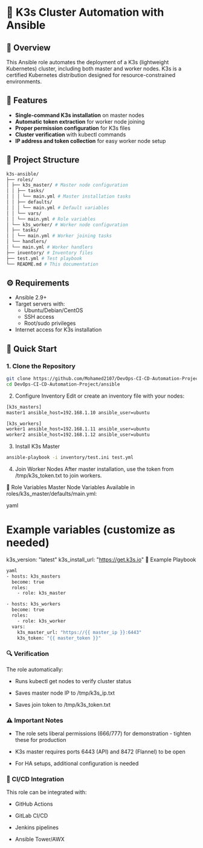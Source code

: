 # 🚀 K3s Cluster Automation with Ansible

## 📖 Overview

This Ansible role automates the deployment of a K3s (lightweight Kubernetes) cluster, including both master and worker nodes. K3s is a certified Kubernetes distribution designed for resource-constrained environments.

## 🧩 Features

- **Single-command K3s installation** on master nodes
- **Automatic token extraction** for worker node joining
- **Proper permission configuration** for K3s files
- **Cluster verification** with kubectl commands
- **IP address and token collection** for easy worker node setup

## 📂 Project Structure
```sh
k3s-ansible/
├── roles/
│ ├── k3s_master/ # Master node configuration
│ │ ├── tasks/
│ │ │ └── main.yml # Master installation tasks
│ │ ├── defaults/
│ │ │ └── main.yml # Default variables
│ │ └── vars/
│ │ └── main.yml # Role variables
│ └── k3s_worker/ # Worker node configuration
│ ├── tasks/
│ │ └── main.yml # Worker joining tasks
│ └── handlers/
│ └── main.yml # Worker handlers
├── inventory/ # Inventory files
├── test.yml # Test playbook
└── README.md # This documentation
```

## ⚙️ Requirements

- Ansible 2.9+
- Target servers with:
  - Ubuntu/Debian/CentOS
  - SSH access
  - Root/sudo privileges
- Internet access for K3s installation

## 🚀 Quick Start

### 1. Clone the Repository
```bash
git clone https://github.com/Mohamed2107/DevOps-CI-CD-Automation-Project.git
cd DevOps-CI-CD-Automation-Project/ansible
```
2. Configure Inventory
Edit or create an inventory file with your nodes:

```sh
[k3s_masters]
master1 ansible_host=192.168.1.10 ansible_user=ubuntu

[k3s_workers]
worker1 ansible_host=192.168.1.11 ansible_user=ubuntu
worker2 ansible_host=192.168.1.12 ansible_user=ubuntu
```
3. Install K3s Master
```bash
ansible-playbook -i inventory/test.ini test.yml
```
4. Join Worker Nodes
After master installation, use the token from /tmp/k3s_token.txt to join workers.

🔧 Role Variables
Master Node Variables
Available in roles/k3s_master/defaults/main.yml:

yaml
# Example variables (customize as needed)
k3s_version: "latest"
k3s_install_url: "https://get.k3s.io"
📜 Example Playbook
```sh
yaml
- hosts: k3s_masters
  become: true
  roles:
    - role: k3s_master

- hosts: k3s_workers
  become: true
  roles:
    - role: k3s_worker
  vars:
    k3s_master_url: "https://{{ master_ip }}:6443"
    k3s_token: "{{ master_token }}"
```
### 🔍 Verification
The role automatically:

- Runs kubectl get nodes to verify cluster status

- Saves master node IP to /tmp/k3s_ip.txt

- Saves join token to /tmp/k3s_token.txt

### ⚠️ Important Notes
- The role sets liberal permissions (666/777) for demonstration - tighten these for production

- K3s master requires ports 6443 (API) and 8472 (Flannel) to be open

- For HA setups, additional configuration is needed

### 🔄 CI/CD Integration
This role can be integrated with:

- GitHub Actions

- GitLab CI/CD

- Jenkins pipelines

- Ansible Tower/AWX
